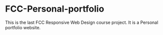# FCC-Personal-portfolio
This is the last FCC Responsive Web Design course project. It is a Personal portfolio website.
